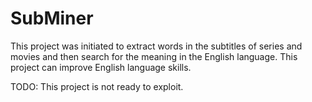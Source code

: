 # SubMiner

This project was initiated to extract words in the subtitles of series and movies and then search for the meaning in the English language. This project can improve English language skills.

TODO: This project is not ready to exploit.
